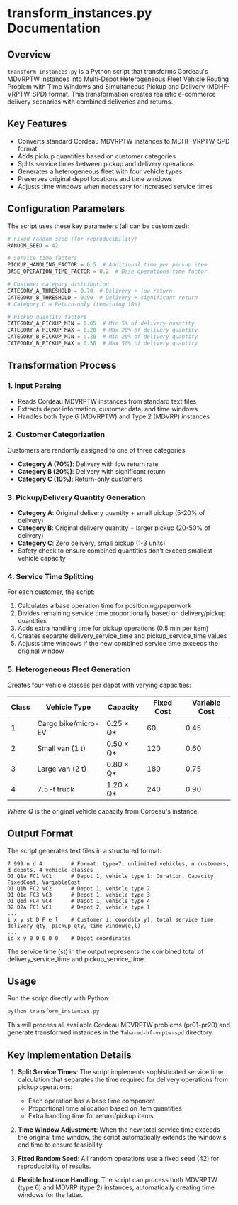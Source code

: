 # transform_instances.py Documentation

## Overview

`transform_instances.py` is a Python script that transforms Cordeau's MDVRPTW instances into Multi-Depot Heterogeneous Fleet Vehicle Routing Problem with Time Windows and Simultaneous Pickup and Delivery (MDHF-VRPTW-SPD) format. This transformation creates realistic e-commerce delivery scenarios with combined deliveries and returns.

## Key Features

- Converts standard Cordeau MDVRPTW instances to MDHF-VRPTW-SPD format
- Adds pickup quantities based on customer categories
- Splits service times between pickup and delivery operations
- Generates a heterogeneous fleet with four vehicle types
- Preserves original depot locations and time windows
- Adjusts time windows when necessary for increased service times

## Configuration Parameters

The script uses these key parameters (all can be customized):

```python
# Fixed random seed (for reproducibility)
RANDOM_SEED = 42

# Service time factors
PICKUP_HANDLING_FACTOR = 0.5  # Additional time per pickup item
BASE_OPERATION_TIME_FACTOR = 0.2  # Base operations time factor

# Customer category distribution
CATEGORY_A_THRESHOLD = 0.70  # Delivery + low return
CATEGORY_B_THRESHOLD = 0.90  # Delivery + significant return
# Category C = Return-only (remaining 10%)

# Pickup quantity factors
CATEGORY_A_PICKUP_MIN = 0.05  # Min 5% of delivery quantity
CATEGORY_A_PICKUP_MAX = 0.20  # Max 20% of delivery quantity
CATEGORY_B_PICKUP_MIN = 0.20  # Min 20% of delivery quantity
CATEGORY_B_PICKUP_MAX = 0.50  # Max 50% of delivery quantity
```

## Transformation Process

### 1. Input Parsing
- Reads Cordeau MDVRPTW instances from standard text files
- Extracts depot information, customer data, and time windows
- Handles both Type 6 (MDVRPTW) and Type 2 (MDVRP) instances

### 2. Customer Categorization
Customers are randomly assigned to one of three categories:
- **Category A (70%)**: Delivery with low return rate
- **Category B (20%)**: Delivery with significant return
- **Category C (10%)**: Return-only customers

### 3. Pickup/Delivery Quantity Generation
- **Category A**: Original delivery quantity + small pickup (5-20% of delivery)
- **Category B**: Original delivery quantity + larger pickup (20-50% of delivery)
- **Category C**: Zero delivery, small pickup (1-3 units)
- Safety check to ensure combined quantities don't exceed smallest vehicle capacity

### 4. Service Time Splitting
For each customer, the script:
1. Calculates a base operation time for positioning/paperwork
2. Divides remaining service time proportionally based on delivery/pickup quantities
3. Adds extra handling time for pickup operations (0.5 min per item)
4. Creates separate delivery_service_time and pickup_service_time values
5. Adjusts time windows if the new combined service time exceeds the original window

### 5. Heterogeneous Fleet Generation
Creates four vehicle classes per depot with varying capacities:

| Class | Vehicle Type         | Capacity   | Fixed Cost | Variable Cost |
|-------|---------------------|------------|------------|---------------|
| 1     | Cargo bike/micro-EV | 0.25 × Q*  | 60         | 0.45          |
| 2     | Small van (1 t)     | 0.50 × Q*  | 120        | 0.60          |
| 3     | Large van (2 t)     | 0.80 × Q*  | 180        | 0.75          |
| 4     | 7.5-t truck         | 1.20 × Q*  | 240        | 0.90          |

*Where Q* is the original vehicle capacity from Cordeau's instance.

## Output Format

The script generates text files in a structured format:
```
7 999 n d 4         # Format: type=7, unlimited vehicles, n customers, d depots, 4 vehicle classes
D1 Q1a FC1 VC1      # Depot 1, vehicle type 1: Duration, Capacity, FixedCost, VariableCost
D1 Q1b FC2 VC2      # Depot 1, vehicle type 2
D1 Q1c FC3 VC3      # Depot 1, vehicle type 3
D1 Q1d FC4 VC4      # Depot 1, vehicle type 4
D2 Q2a FC1 VC1      # Depot 2, vehicle type 1
...
i x y st D P e l    # Customer i: coords(x,y), total service time, delivery qty, pickup qty, time window(e,l)
...
id x y 0 0 0 0 0    # Depot coordinates
```

The service time (st) in the output represents the combined total of delivery_service_time and pickup_service_time.

## Usage

Run the script directly with Python:

```powershell
python transform_instances.py
```

This will process all available Cordeau MDVRPTW problems (pr01-pr20) and generate transformed instances in the `Taha-md-hf-vrptw-spd` directory.

## Key Implementation Details

1. **Split Service Times**: The script implements sophisticated service time calculation that separates the time required for delivery operations from pickup operations:
   - Each operation has a base time component
   - Proportional time allocation based on item quantities
   - Extra handling time for return/pickup items

2. **Time Window Adjustment**: When the new total service time exceeds the original time window, the script automatically extends the window's end time to ensure feasibility.

3. **Fixed Random Seed**: All random operations use a fixed seed (42) for reproducibility of results.

4. **Flexible Instance Handling**: The script can process both MDVRPTW (type 6) and MDVRP (type 2) instances, automatically creating time windows for the latter.

